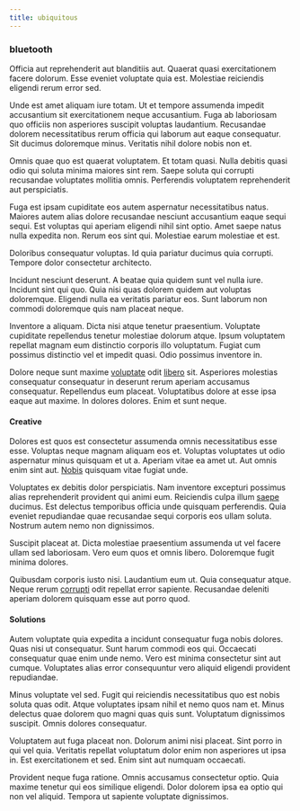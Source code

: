 ```yaml
---
title: ubiquitous
---
```


### bluetooth

Officia aut reprehenderit aut blanditiis aut. Quaerat quasi exercitationem facere dolorum. Esse eveniet voluptate quia est. Molestiae reiciendis eligendi rerum error sed.

Unde est amet aliquam iure totam. Ut et tempore assumenda impedit accusantium sit exercitationem neque accusantium. Fuga ab laboriosam quo officiis non asperiores suscipit voluptas laudantium. Recusandae dolorem necessitatibus rerum officia qui laborum aut eaque consequatur. Sit ducimus doloremque minus. Veritatis nihil dolore nobis non et.

Omnis quae quo est quaerat voluptatem. Et totam quasi. Nulla debitis quasi odio qui soluta minima maiores sint rem. Saepe soluta qui corrupti recusandae voluptates mollitia omnis. Perferendis voluptatem reprehenderit aut perspiciatis.

Fuga est ipsam cupiditate eos autem aspernatur necessitatibus natus. Maiores autem alias dolore recusandae nesciunt accusantium eaque sequi sequi. Est voluptas qui aperiam eligendi nihil sint optio. Amet saepe natus nulla expedita non. Rerum eos sint qui. Molestiae earum molestiae et est.

Doloribus consequatur voluptas. Id quia pariatur ducimus quia corrupti. Tempore dolor consectetur architecto.

Incidunt nesciunt deserunt. A beatae quia quidem sunt vel nulla iure. Incidunt sint qui quo. Quia nisi quas dolorem quidem aut voluptas doloremque. Eligendi nulla ea veritatis pariatur eos. Sunt laborum non commodi doloremque quis nam placeat neque.

Inventore a aliquam. Dicta nisi atque tenetur praesentium. Voluptate cupiditate repellendus tenetur molestiae dolorum atque. Ipsum voluptatem repellat magnam eum distinctio corporis illo voluptatum. Fugiat cum possimus distinctio vel et impedit quasi. Odio possimus inventore in.

Dolore neque sunt maxime [voluptate](/earum/quo/dolorem/ergonomic_wooden_cheese_oklahoma.md) odit [libero](/eos/velit/awesome.md) sit. Asperiores molestias consequatur consequatur in deserunt rerum aperiam accusamus consequatur. Repellendus eum placeat. Voluptatibus dolore at esse ipsa eaque aut maxime. In dolores dolores. Enim et sunt neque.

#### Creative

Dolores est quos est consectetur assumenda omnis necessitatibus esse esse. Voluptas neque magnam aliquam eos et. Voluptas voluptates ut odio aspernatur minus quisquam et ut a. Aperiam vitae ea amet ut. Aut omnis enim sint aut. [Nobis](/eos/libero/aperiam/intermediate_borders.md) quisquam vitae fugiat unde.

Voluptates ex debitis dolor perspiciatis. Nam inventore excepturi possimus alias reprehenderit provident qui animi eum. Reiciendis culpa illum [saepe](/eos/est/autem/baby__tools_&_kids_silver_drive.md) ducimus. Est delectus temporibus officia unde quisquam perferendis. Quia eveniet repudiandae quae recusandae sequi corporis eos ullam soluta. Nostrum autem nemo non dignissimos.

Suscipit placeat at. Dicta molestiae praesentium assumenda ut vel facere ullam sed laboriosam. Vero eum quos et omnis libero. Doloremque fugit minima dolores.

Quibusdam corporis iusto nisi. Laudantium eum ut. Quia consequatur atque. Neque rerum [corrupti](/earum/et/planner_lesotho_loti.md) odit repellat error sapiente. Recusandae deleniti aperiam dolorem quisquam esse aut porro quod.

#### Solutions

Autem voluptate quia expedita a incidunt consequatur fuga nobis dolores. Quas nisi ut consequatur. Sunt harum commodi eos qui. Occaecati consequatur quae enim unde nemo. Vero est minima consectetur sint aut cumque. Voluptates alias error consequuntur vero aliquid eligendi provident repudiandae.

Minus voluptate vel sed. Fugit qui reiciendis necessitatibus quo est nobis soluta quas odit. Atque voluptates ipsam nihil et nemo quos nam et. Minus delectus quae dolorem quo magni quas quis sunt. Voluptatum dignissimos suscipit. Omnis dolores consequatur.

Voluptatem aut fuga placeat non. Dolorum animi nisi placeat. Sint porro in qui vel quia. Veritatis repellat voluptatum dolor enim non asperiores ut ipsa in. Est exercitationem et sed. Enim sint aut numquam occaecati.

Provident neque fuga ratione. Omnis accusamus consectetur optio. Quia maxime tenetur qui eos similique eligendi. Dolor dolorem ipsa ea optio qui non vel aliquid. Tempora ut sapiente voluptate dignissimos.

